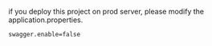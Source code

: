 if you deploy this project on prod server, please modify the application.properties.
```
swagger.enable=false
```
